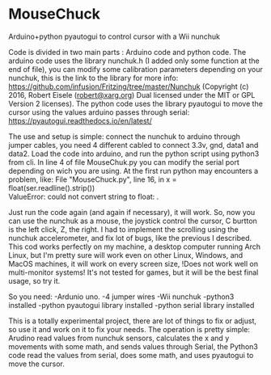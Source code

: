 # MouseChuck
Arduino+python pyautogui to control cursor with a Wii nunchuk

Code is divided in two main parts : Arduino code and python code.
The arduino code uses the library nunchuk.h (I added only some function at the end of file), you can modify some calibration parameters depending on your nunchuk, this is the link to the library for more info: https://github.com/infusion/Fritzing/tree/master/Nunchuk (Copyright (c) 2016, Robert Eisele (robert@xarg.org)
Dual licensed under the MIT or GPL Version 2 licenses).
The python code uses the library pyautogui to move the cursor using the values arduino passes through serial: https://pyautogui.readthedocs.io/en/latest/ 


The use and setup is simple: connect the nunchuk to arduino through jumper cables, you need 4 different cabled to connect 3.3v, gnd, data1 and data2. 
Load the code into arduino, and run the python script using python3 from cli.
In line 4 of file MouseChuk.py you can modify the serial port depending on wich you are using.
At the first run python may encounters a problem, like:
File "MouseChuck.py", line 16, in <module>
    x = float(ser.readline().strip())		
ValueError: could not convert string to float:
. 
 
Just run the code again (and again if necessary), it will work.
So, now you can use the nunchuk as a mouse, the joystick control the cursor, C burtton is the left click, Z, the right.
I had to implement the scrolling using the nunchuk accelerometer, and fix lot of bugs, like the previous I described.
This cod works perfectly on my machine, a desktop computer running Arch Linux, but I'm pretty sure will work even on other Linux, Windows, and MacOS machines, it will work on every screen size, !Does not work well on multi-monitor systems!
It's not tested for games, but it will be the best final usage, so try it.

So you need:
-Ardunio uno.
-4 jumper wires
-Wii nunchuk
-python3 installed
-python pyautogui library installed
-python serial library installed

This is a totally experimental project, there are lot of things to fix or adjust, so use it and work on it to fix your needs.
The operation is pretty simple: Arudino read values from nunchuk sensors, calculates the x and y movements with some math, and sends values through Serial, the Python3 code read the values from serial, does some math, and uses pyautogui to move the cursor.


  
  
  


